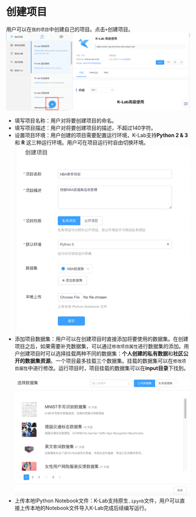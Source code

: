 # 创建项目

用户可以在`我的项目`中创建自己的项目。点击`+`创建项目。
 ![image description](/image/community-create-project.png)
* 填写项目名称：用户对将要创建项目的命名。
* 填写项目描述：用户对将要创建项目的描述，不超过140字符。
* 设置项目环境：用户创建的项目需要配置运行环境，K-Lab支持**Python 2 & 3** 和 **R** 这三种运行环境。用户可在项目运行时自由切换环境。
![image description](/image/project-list.png)
* 添加项目数据集：用户可以在创建项目时直接添加将要使用的数据集。在创建项目之后，如果需要补充数据集，可以通过`修改项目属性`进行数据集的添加。用户创建项目时可以选择挂载两种不同的数据集：**个人创建的私有数据**和**社区公开的数据集资源**。一个项目最多挂载三个数据集。挂载的数据集可以在`修改项目属性`中进行修改。运行项目时，项目挂载的数据集可以在**input目录**下找到。
  ![image description](/image/community-choose-dataset.png)
* 上传本地IPython Notebook文件：K-Lab支持原生```.ipynb```文件，用户可以直接上传本地的Notebook文件导入K-Lab完成后续编写运行。

